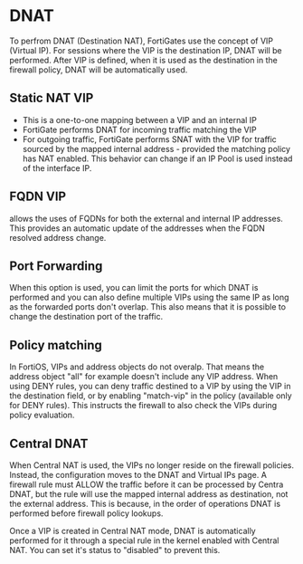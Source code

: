 # DNAT

To perfrom DNAT (Destination NAT), FortiGates use the concept of VIP (Virtual IP). For sessions where the VIP is the destination IP, DNAT will be performed. After VIP is defined, when it is used as the destination in the firewall policy, DNAT will be automatically used.

## Static NAT VIP

* This is a one-to-one mapping between a VIP and an internal IP
* FortiGate performs DNAT for incoming traffic matching the VIP
* For outgoing traffic, FortiGate performs SNAT with the VIP for traffic sourced by the mapped internal address - provided the matching policy has NAT enabled. This behavior can change if an IP Pool is used instead of the interface IP.

## FQDN VIP

allows the uses of FQDNs for both the external and internal IP addresses. This provides an automatic update of the addresses when the FQDN resolved address change.

## Port Forwarding

When this option is used, you can limit the ports for which DNAT is performed and you can also define multiple VIPs using the same IP as long as the forwarded ports don't overlap. This also means that it is possible to change the destination port of the traffic.

## Policy matching

In FortiOS, VIPs and address objects do not overalp. That means the address object "all" for example doesn't include any VIP address. When using DENY rules, you can deny traffic destined to a VIP by using the VIP in the destination field, or by enabling "match-vip" in the policy (available only for DENY rules). This instructs the firewall to also check the VIPs during policy evaluation.&#x20;

## Central DNAT

When Central NAT is used, the VIPs no longer reside on the firewall policies. Instead, the configuration moves to the DNAT and Virtual IPs page. A firewall rule must ALLOW the traffic before it can be processed by Centra DNAT, but the rule will use the mapped internal address as destination, not the external address. This is because, in the order of operations DNAT is performed before firewall policy lookups.

Once a VIP is created in Central NAT mode, DNAT is automatically performed for it through a special rule in the kernel enabled with Central NAT. You can set it's status to "disabled" to prevent this.
